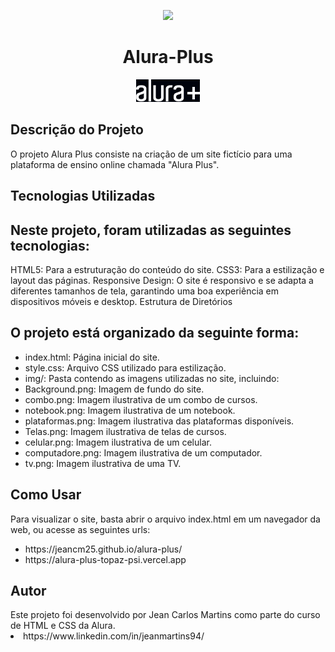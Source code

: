 <p align="center">
<img loading="lazy" src="http://img.shields.io/static/v1?label=STATUS&message=Concluido&color=GREEN&style=for-the-badge"/>
</p>

<div align="center">
<h1 >Alura-Plus </h1>
<img src="img/Logo.png">
</div>
<h2>Descrição do Projeto</h2>
O projeto Alura Plus consiste na criação de um site fictício para uma plataforma de ensino online chamada "Alura Plus".

<h2>Tecnologias Utilizadas</h2>

<h2>Neste projeto, foram utilizadas as seguintes tecnologias:</h2>

HTML5: Para a estruturação do conteúdo do site.
CSS3: Para a estilização e layout das páginas.
Responsive Design: O site é responsivo e se adapta a diferentes tamanhos de tela, garantindo uma boa experiência em dispositivos móveis e desktop.
Estrutura de Diretórios

<h2>O projeto está organizado da seguinte forma:</h2>
<ul>
  <li>index.html: Página inicial do site.</li>
  <li>style.css: Arquivo CSS utilizado para estilização.</li>
  <li>img/: Pasta contendo as imagens utilizadas no site, incluindo:</li>
  <li>Background.png: Imagem de fundo do site.</li>
  <li>combo.png: Imagem ilustrativa de um combo de cursos.</li>
  <li>notebook.png: Imagem ilustrativa de um notebook.</li>
  <li>plataformas.png: Imagem ilustrativa das plataformas disponíveis.</li>
  <li>Telas.png: Imagem ilustrativa de telas de cursos.</li>
  <li>celular.png: Imagem ilustrativa de um celular.</li>
  <li>computadore.png: Imagem ilustrativa de um computador.</li>
  <li>tv.png: Imagem ilustrativa de uma TV.</li>
</ul>
<h2>Como Usar</h2>
Para visualizar o site, basta abrir o arquivo index.html em um navegador da web, ou acesse as seguintes urls: 
<ul>
  <li>https://jeancm25.github.io/alura-plus/</li>
  <li>https://alura-plus-topaz-psi.vercel.app</li>
</ul>

<h2>Autor</h2>
Este projeto foi desenvolvido por Jean Carlos Martins como parte do curso de HTML e CSS da Alura.
<li>https://www.linkedin.com/in/jeanmartins94/</li>
